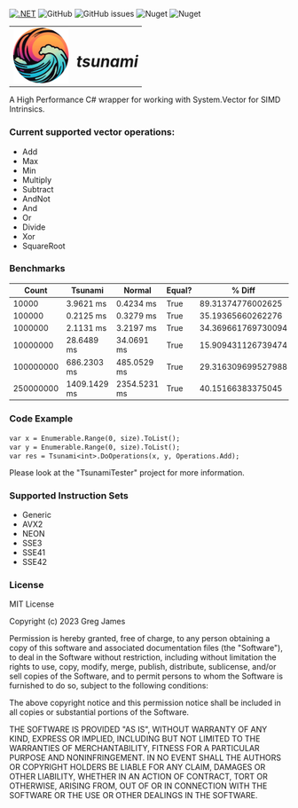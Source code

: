 [![.NET](https://github.com/gregyjames/tsunami/actions/workflows/dotnet.yml/badge.svg)](https://github.com/gregyjames/tsunami/actions/workflows/dotnet.yml)
![GitHub](https://img.shields.io/github/license/gregyjames/tsunami)
![GitHub issues](https://img.shields.io/github/issues/gregyjames/tsunami)
![Nuget](https://img.shields.io/nuget/v/Tsunami)
![Nuget](https://img.shields.io/nuget/dt/Tsunami)

<table style="border-collapse: collapse; border: none;">
  <tr style="border: none;">
    <td style="border: none;">
      <img src="https://github.com/gregyjames/tsunami/blob/02014eaf0661afb99797a14633429f02f1a51647/img/logo-modified.png" width="100"/>
    </td>
    <td style="border: none;">
      <h1><em>tsunami</em></h1>
    </td>
  </tr>
</table>

A High Performance C# wrapper for working with System.Vector for SIMD Intrinsics. 

### Current supported vector operations:
- Add
- Max
- Min
- Multiply
- Subtract
- AndNot
- And
- Or
- Divide
- Xor
- SquareRoot

### Benchmarks
| Count     | Tsunami      | Normal       | Equal? | % Diff             |
|-----------|--------------|--------------|--------|--------------------|
| 10000     | 3.9621 ms    | 0.4234 ms    | True   | 89.31374776002625  |
| 100000    | 0.2125 ms    | 0.3279 ms    | True   | 35.19365660262276  |
| 1000000   | 2.1131 ms    | 3.2197 ms    | True   | 34.369661769730094 |
| 10000000  | 28.6489 ms   | 34.0691 ms   | True   | 15.909431126739474 |
| 100000000 | 686.2303 ms  | 485.0529 ms  | True   | 29.316309699527988 |
| 250000000 | 1409.1429 ms | 2354.5231 ms | True   | 40.15166383375045  |

### Code Example

    var x = Enumerable.Range(0, size).ToList();  
	var y = Enumerable.Range(0, size).ToList();  
	var res = Tsunami<int>.DoOperations(x, y, Operations.Add);  
Please look at the "TsunamiTester" project for more information.

### Supported Instruction Sets
- Generic
- AVX2
- NEON
- SSE3
- SSE41
- SSE42

### License
MIT License

Copyright (c) 2023 Greg James

Permission is hereby granted, free of charge, to any person obtaining a copy
of this software and associated documentation files (the "Software"), to deal
in the Software without restriction, including without limitation the rights
to use, copy, modify, merge, publish, distribute, sublicense, and/or sell
copies of the Software, and to permit persons to whom the Software is
furnished to do so, subject to the following conditions:

The above copyright notice and this permission notice shall be included in all
copies or substantial portions of the Software.

THE SOFTWARE IS PROVIDED "AS IS", WITHOUT WARRANTY OF ANY KIND, EXPRESS OR
IMPLIED, INCLUDING BUT NOT LIMITED TO THE WARRANTIES OF MERCHANTABILITY,
FITNESS FOR A PARTICULAR PURPOSE AND NONINFRINGEMENT. IN NO EVENT SHALL THE
AUTHORS OR COPYRIGHT HOLDERS BE LIABLE FOR ANY CLAIM, DAMAGES OR OTHER
LIABILITY, WHETHER IN AN ACTION OF CONTRACT, TORT OR OTHERWISE, ARISING FROM,
OUT OF OR IN CONNECTION WITH THE SOFTWARE OR THE USE OR OTHER DEALINGS IN THE
SOFTWARE.

